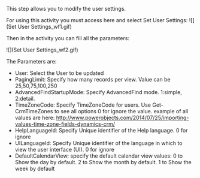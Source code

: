 This step allows you to modify the user settings.

For using this activity you must access here and select Set User Settings:
![](Set User Settings_wf1.gif)


Then in the activity you can fill all the parameters:

![](Set User Settings_wf2.gif)

The Parameters are:
* User: Select the User to be updated
* PagingLimit: Specify how many records per view. Value can be 25,50,75,100,250  
* AdvancedFindStartupMode: Specify AdvancedFind mode. 1:simple, 2:detail.
* TimeZoneCode: Specify TimeZoneCode for users. Use Get-CrmTimeZones to see all options 0 for ignore the value. example of all values are here: http://www.powerobjects.com/2014/07/25/importing-values-time-zone-fields-dynamics-crm/
* HelpLanguageId: Specify Unique identifier of the Help language. 0 for ignore
* UILanguageId: Specify Unique identifier of the language in which to view the user interface (UI). 0 for ignore
* DefaultCalendarView: specify the default calendar view values:  0 to Show the day by default. 2 to Show the month by default.  1 to Show the week by default
